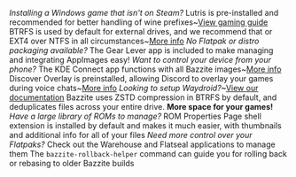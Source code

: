 *Installing a Windows game that isn't on Steam?* Lutris is pre-installed and recommended for better handling of wine prefixes~[View gaming guide](https://universal-blue.discourse.group/docs?topic=31)
BTRFS is used by default for external drives, and we recommend that or EXT4 over NTFS in all circumstances~[More info](https://github.com/ValveSoftware/Proton/wiki/Using-a-NTFS-disk-with-Linux-and-Windows)
*No Flatpak or distro packaging available?* The Gear Lever app is included to make managing and integrating AppImages easy!
*Want to control your device from your phone?* The KDE Connect app functions with all Bazzite images~[More info](https://kdeconnect.kde.org/)
Discover Overlay is preinstalled, allowing Discord to overlay your games during voice chats~[More info](https://trigg.github.io/Discover/)
*Looking to setup Waydroid?*~[View our documentation](https://universal-blue.discourse.group/docs?topic=32)
Bazzite uses ZSTD compression in BTRFS by default, and deduplicates files across your entire drive. **More space for your games!**
*Have a large library of ROMs to manage?* ROM Properties Page shell extension is installed by default and makes it much easier, with thumbnails and additional info for all of your files
*Need more control over your Flatpaks?* Check out the Warehouse and Flatseal applications to manage them
The `bazzite-rollback-helper` command can guide you for rolling back or rebasing to older Bazzite builds